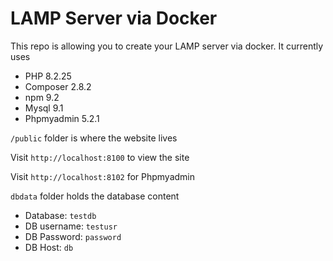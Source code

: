 # LAMP Server via Docker
This repo is allowing you to create your LAMP server via docker.
It currently uses 
- PHP 8.2.25
- Composer 2.8.2
- npm 9.2
- Mysql 9.1
- Phpmyadmin 5.2.1

`/public` folder is where the website lives

Visit `http://localhost:8100` to view the site

Visit `http://localhost:8102` for Phpmyadmin

`dbdata` folder holds the database content

- Database: `testdb` 
- DB username: `testusr` 
- DB Password: `password` 
- DB Host: `db`

